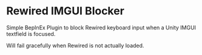 # Rewired IMGUI Blocker

Simple BepInEx Plugin to block Rewired keyboard input when a Unity IMGUI textfield is focused.

Will fail gracefully when Rewired is not actually loaded.
